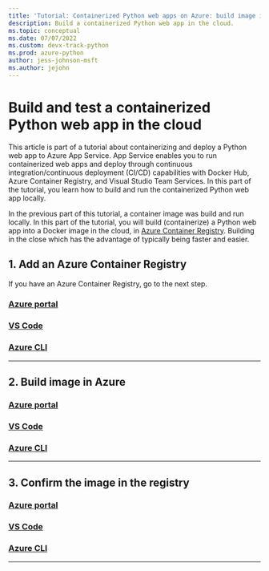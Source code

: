 ```yaml
---
title: 'Tutorial: Containerized Python web apps on Azure: build image in Azure Container Registry'
description: Build a containerized Python web app in the cloud.
ms.topic: conceptual
ms.date: 07/07/2022
ms.custom: devx-track-python
ms.prod: azure-python
author: jess-johnson-msft
ms.author: jejohn
---
```


# Build and test a containerized Python web app in the cloud

This article is part of a tutorial about containerizing and deploy a Python web app to Azure App Service. App Service enables you to run containerized web apps and deploy through continuous integration/continuous deployment (CI/CD) capabilities with Docker Hub, Azure Container Registry, and Visual Studio Team Services. In this part of the tutorial, you learn how to build and run the containerized Python web app locally.

In the previous part of this tutorial, a container image was build and run locally. In this part of the tutorial, you will build (containerize) a Python web app into a Docker image in the cloud, in [Azure Container Registry](/azure/container-registry/container-registry-intro). Building in the close which has the advantage of typically being faster and easier.

## 1. Add an Azure Container Registry

If you have an Azure Container Registry, go to the next step.

### [Azure portal](#tab/azure-portal)

### [VS Code](#tab/vscode-aztools)

### [Azure CLI](#tab/azure-cli)

---

## 2. Build image in Azure

### [Azure portal](#tab/azure-portal)

### [VS Code](#tab/vscode-aztools)

### [Azure CLI](#tab/azure-cli)

---


## 3. Confirm the image in the registry

### [Azure portal](#tab/azure-portal)

### [VS Code](#tab/vscode-aztools)

### [Azure CLI](#tab/azure-cli)

---
